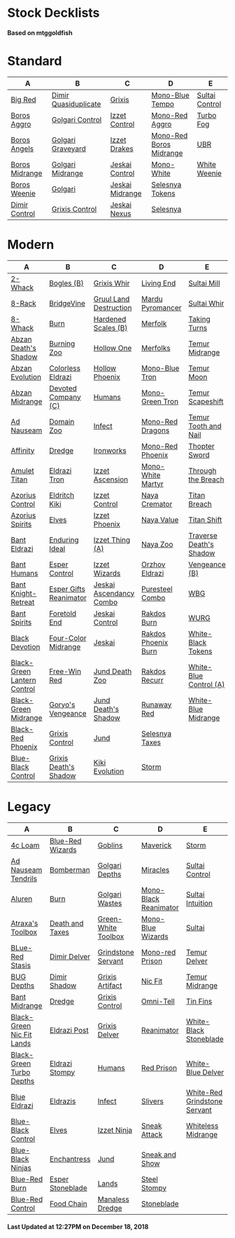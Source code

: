 # Stock Decklists
#### Based on mtggoldfish


# Standard

|                               A                                |                                     B                                      |                                C                                 |                                        D                                         |                               E                                |
|----------------------------------------------------------------|----------------------------------------------------------------------------|------------------------------------------------------------------|----------------------------------------------------------------------------------|----------------------------------------------------------------|
|[Big Red](./mtggoldfish/Standard/decks/Big_Red.md)              |[Dimir Quasiduplicate](./mtggoldfish/Standard/decks/Dimir_Quasiduplicate.md)|[Grixis](./mtggoldfish/Standard/decks/Grixis.md)                  |[Mono-Blue Tempo](./mtggoldfish/Standard/decks/Mono-Blue_Tempo.md)                |[Sultai Control](./mtggoldfish/Standard/decks/Sultai_Control.md)|
|[Boros Aggro](./mtggoldfish/Standard/decks/Boros_Aggro.md)      |[Golgari Control](./mtggoldfish/Standard/decks/Golgari_Control.md)          |[Izzet Control](./mtggoldfish/Standard/decks/Izzet_Control.md)    |[Mono-Red Aggro](./mtggoldfish/Standard/decks/Mono-Red_Aggro.md)                  |[Turbo Fog](./mtggoldfish/Standard/decks/Turbo_Fog.md)          |
|[Boros Angels](./mtggoldfish/Standard/decks/Boros_Angels.md)    |[Golgari Graveyard](./mtggoldfish/Standard/decks/Golgari_Graveyard.md)      |[Izzet Drakes](./mtggoldfish/Standard/decks/Izzet_Drakes.md)      |[Mono-Red Boros Midrange](./mtggoldfish/Standard/decks/Mono-Red_Boros_Midrange.md)|[UBR](./mtggoldfish/Standard/decks/UBR.md)                      |
|[Boros Midrange](./mtggoldfish/Standard/decks/Boros_Midrange.md)|[Golgari Midrange](./mtggoldfish/Standard/decks/Golgari_Midrange.md)        |[Jeskai Control](./mtggoldfish/Standard/decks/Jeskai_Control.md)  |[Mono-White](./mtggoldfish/Standard/decks/Mono-White.md)                          |[White Weenie](./mtggoldfish/Standard/decks/White_Weenie.md)    |
|[Boros Weenie](./mtggoldfish/Standard/decks/Boros_Weenie.md)    |[Golgari](./mtggoldfish/Standard/decks/Golgari.md)                          |[Jeskai Midrange](./mtggoldfish/Standard/decks/Jeskai_Midrange.md)|[Selesnya Tokens](./mtggoldfish/Standard/decks/Selesnya_Tokens.md)                |                                                                |
|[Dimir Control](./mtggoldfish/Standard/decks/Dimir_Control.md)  |[Grixis Control](./mtggoldfish/Standard/decks/Grixis_Control.md)            |[Jeskai Nexus](./mtggoldfish/Standard/decks/Jeskai_Nexus.md)      |[Selesnya](./mtggoldfish/Standard/decks/Selesnya.md)                              |                                                                |


# Modern

|                                           A                                            |                                      B                                       |                                       C                                        |                                   D                                    |                                       E                                        |
|----------------------------------------------------------------------------------------|------------------------------------------------------------------------------|--------------------------------------------------------------------------------|------------------------------------------------------------------------|--------------------------------------------------------------------------------|
|[2-Whack](./mtggoldfish/Modern/decks/2-Whack.md)                                        |[Bogles (B)](./mtggoldfish/Modern/decks/Bogles_(B).md)                        |[Grixis Whir](./mtggoldfish/Modern/decks/Grixis_Whir.md)                        |[Living End](./mtggoldfish/Modern/decks/Living_End.md)                  |[Sultai Mill](./mtggoldfish/Modern/decks/Sultai_Mill.md)                        |
|[8-Rack](./mtggoldfish/Modern/decks/8-Rack.md)                                          |[BridgeVine](./mtggoldfish/Modern/decks/BridgeVine.md)                        |[Gruul Land Destruction](./mtggoldfish/Modern/decks/Gruul_Land_Destruction.md)  |[Mardu Pyromancer](./mtggoldfish/Modern/decks/Mardu_Pyromancer.md)      |[Sultai Whir](./mtggoldfish/Modern/decks/Sultai_Whir.md)                        |
|[8-Whack](./mtggoldfish/Modern/decks/8-Whack.md)                                        |[Burn](./mtggoldfish/Modern/decks/Burn.md)                                    |[Hardened Scales (B)](./mtggoldfish/Modern/decks/Hardened_Scales_(B).md)        |[Merfolk](./mtggoldfish/Modern/decks/Merfolk.md)                        |[Taking Turns](./mtggoldfish/Modern/decks/Taking_Turns.md)                      |
|[Abzan Death's Shadow](./mtggoldfish/Modern/decks/Abzan_Death's_Shadow.md)              |[Burning Zoo](./mtggoldfish/Modern/decks/Burning_Zoo.md)                      |[Hollow One](./mtggoldfish/Modern/decks/Hollow_One.md)                          |[Merfolks](./mtggoldfish/Modern/decks/Merfolks.md)                      |[Temur Midrange](./mtggoldfish/Modern/decks/Temur_Midrange.md)                  |
|[Abzan Evolution](./mtggoldfish/Modern/decks/Abzan_Evolution.md)                        |[Colorless Eldrazi](./mtggoldfish/Modern/decks/Colorless_Eldrazi.md)          |[Hollow Phoenix](./mtggoldfish/Modern/decks/Hollow_Phoenix.md)                  |[Mono-Blue Tron](./mtggoldfish/Modern/decks/Mono-Blue_Tron.md)          |[Temur Moon](./mtggoldfish/Modern/decks/Temur_Moon.md)                          |
|[Abzan Midrange](./mtggoldfish/Modern/decks/Abzan_Midrange.md)                          |[Devoted Company (C)](./mtggoldfish/Modern/decks/Devoted_Company_(C).md)      |[Humans](./mtggoldfish/Modern/decks/Humans.md)                                  |[Mono-Green Tron](./mtggoldfish/Modern/decks/Mono-Green_Tron.md)        |[Temur Scapeshift](./mtggoldfish/Modern/decks/Temur_Scapeshift.md)              |
|[Ad Nauseam](./mtggoldfish/Modern/decks/Ad_Nauseam.md)                                  |[Domain Zoo](./mtggoldfish/Modern/decks/Domain_Zoo.md)                        |[Infect](./mtggoldfish/Modern/decks/Infect.md)                                  |[Mono-Red Dragons](./mtggoldfish/Modern/decks/Mono-Red_Dragons.md)      |[Temur Tooth and Nail](./mtggoldfish/Modern/decks/Temur_Tooth_and_Nail.md)      |
|[Affinity](./mtggoldfish/Modern/decks/Affinity.md)                                      |[Dredge](./mtggoldfish/Modern/decks/Dredge.md)                                |[Ironworks](./mtggoldfish/Modern/decks/Ironworks.md)                            |[Mono-Red Phoenix](./mtggoldfish/Modern/decks/Mono-Red_Phoenix.md)      |[Thopter Sword](./mtggoldfish/Modern/decks/Thopter_Sword.md)                    |
|[Amulet Titan](./mtggoldfish/Modern/decks/Amulet_Titan.md)                              |[Eldrazi Tron](./mtggoldfish/Modern/decks/Eldrazi_Tron.md)                    |[Izzet Ascension](./mtggoldfish/Modern/decks/Izzet_Ascension.md)                |[Mono-White Martyr](./mtggoldfish/Modern/decks/Mono-White_Martyr.md)    |[Through the Breach](./mtggoldfish/Modern/decks/Through_the_Breach.md)          |
|[Azorius Control](./mtggoldfish/Modern/decks/Azorius_Control.md)                        |[Eldritch Kiki](./mtggoldfish/Modern/decks/Eldritch_Kiki.md)                  |[Izzet Control](./mtggoldfish/Modern/decks/Izzet_Control.md)                    |[Naya Cremator](./mtggoldfish/Modern/decks/Naya_Cremator.md)            |[Titan Breach](./mtggoldfish/Modern/decks/Titan_Breach.md)                      |
|[Azorius Spirits](./mtggoldfish/Modern/decks/Azorius_Spirits.md)                        |[Elves](./mtggoldfish/Modern/decks/Elves.md)                                  |[Izzet Phoenix](./mtggoldfish/Modern/decks/Izzet_Phoenix.md)                    |[Naya Value](./mtggoldfish/Modern/decks/Naya_Value.md)                  |[Titan Shift](./mtggoldfish/Modern/decks/Titan_Shift.md)                        |
|[Bant Eldrazi](./mtggoldfish/Modern/decks/Bant_Eldrazi.md)                              |[Enduring Ideal](./mtggoldfish/Modern/decks/Enduring_Ideal.md)                |[Izzet Thing (A)](./mtggoldfish/Modern/decks/Izzet_Thing_(A).md)                |[Naya Zoo](./mtggoldfish/Modern/decks/Naya_Zoo.md)                      |[Traverse Death's Shadow](./mtggoldfish/Modern/decks/Traverse_Death's_Shadow.md)|
|[Bant Humans](./mtggoldfish/Modern/decks/Bant_Humans.md)                                |[Esper Control](./mtggoldfish/Modern/decks/Esper_Control.md)                  |[Izzet Wizards](./mtggoldfish/Modern/decks/Izzet_Wizards.md)                    |[Orzhov Eldrazi](./mtggoldfish/Modern/decks/Orzhov_Eldrazi.md)          |[Vengeance (B)](./mtggoldfish/Modern/decks/Vengeance_(B).md)                    |
|[Bant Knight-Retreat](./mtggoldfish/Modern/decks/Bant_Knight-Retreat.md)                |[Esper Gifts Reanimator](./mtggoldfish/Modern/decks/Esper_Gifts_Reanimator.md)|[Jeskai Ascendancy Combo](./mtggoldfish/Modern/decks/Jeskai_Ascendancy_Combo.md)|[Puresteel Combo](./mtggoldfish/Modern/decks/Puresteel_Combo.md)        |[WBG](./mtggoldfish/Modern/decks/WBG.md)                                        |
|[Bant Spirits](./mtggoldfish/Modern/decks/Bant_Spirits.md)                              |[Foretold End](./mtggoldfish/Modern/decks/Foretold_End.md)                    |[Jeskai Control](./mtggoldfish/Modern/decks/Jeskai_Control.md)                  |[Rakdos Burn](./mtggoldfish/Modern/decks/Rakdos_Burn.md)                |[WURG](./mtggoldfish/Modern/decks/WURG.md)                                      |
|[Black Devotion](./mtggoldfish/Modern/decks/Black_Devotion.md)                          |[Four-Color Midrange](./mtggoldfish/Modern/decks/Four-Color_Midrange.md)      |[Jeskai](./mtggoldfish/Modern/decks/Jeskai.md)                                  |[Rakdos Phoenix Burn](./mtggoldfish/Modern/decks/Rakdos_Phoenix_Burn.md)|[White-Black Tokens](./mtggoldfish/Modern/decks/White-Black_Tokens.md)          |
|[Black-Green Lantern Control](./mtggoldfish/Modern/decks/Black-Green_Lantern_Control.md)|[Free-Win Red](./mtggoldfish/Modern/decks/Free-Win_Red.md)                    |[Jund Death Zoo](./mtggoldfish/Modern/decks/Jund_Death_Zoo.md)                  |[Rakdos Recurr](./mtggoldfish/Modern/decks/Rakdos_Recurr.md)            |[White-Blue Control (A)](./mtggoldfish/Modern/decks/White-Blue_Control_(A).md)  |
|[Black-Green Midrange](./mtggoldfish/Modern/decks/Black-Green_Midrange.md)              |[Goryo's Vengeance](./mtggoldfish/Modern/decks/Goryo's_Vengeance.md)          |[Jund Death's Shadow](./mtggoldfish/Modern/decks/Jund_Death's_Shadow.md)        |[Runaway Red](./mtggoldfish/Modern/decks/Runaway_Red.md)                |[White-Blue Midrange](./mtggoldfish/Modern/decks/White-Blue_Midrange.md)        |
|[Black-Red Phoenix](./mtggoldfish/Modern/decks/Black-Red_Phoenix.md)                    |[Grixis Control](./mtggoldfish/Modern/decks/Grixis_Control.md)                |[Jund](./mtggoldfish/Modern/decks/Jund.md)                                      |[Selesnya Taxes](./mtggoldfish/Modern/decks/Selesnya_Taxes.md)          |                                                                                |
|[Blue-Black Control](./mtggoldfish/Modern/decks/Blue-Black_Control.md)                  |[Grixis Death's Shadow](./mtggoldfish/Modern/decks/Grixis_Death's_Shadow.md)  |[Kiki Evolution](./mtggoldfish/Modern/decks/Kiki_Evolution.md)                  |[Storm](./mtggoldfish/Modern/decks/Storm.md)                            |                                                                                |


# Legacy

|                                         A                                          |                                B                                 |                                   C                                    |                                     D                                      |                                            E                                             |
|------------------------------------------------------------------------------------|------------------------------------------------------------------|------------------------------------------------------------------------|----------------------------------------------------------------------------|------------------------------------------------------------------------------------------|
|[4c Loam](./mtggoldfish/Legacy/decks/4c_Loam.md)                                    |[Blue-Red Wizards](./mtggoldfish/Legacy/decks/Blue-Red_Wizards.md)|[Goblins](./mtggoldfish/Legacy/decks/Goblins.md)                        |[Maverick](./mtggoldfish/Legacy/decks/Maverick.md)                          |[Storm](./mtggoldfish/Legacy/decks/Storm.md)                                              |
|[Ad Nauseam Tendrils](./mtggoldfish/Legacy/decks/Ad_Nauseam_Tendrils.md)            |[Bomberman](./mtggoldfish/Legacy/decks/Bomberman.md)              |[Golgari Depths](./mtggoldfish/Legacy/decks/Golgari_Depths.md)          |[Miracles](./mtggoldfish/Legacy/decks/Miracles.md)                          |[Sultai Control](./mtggoldfish/Legacy/decks/Sultai_Control.md)                            |
|[Aluren](./mtggoldfish/Legacy/decks/Aluren.md)                                      |[Burn](./mtggoldfish/Legacy/decks/Burn.md)                        |[Golgari Wastes](./mtggoldfish/Legacy/decks/Golgari_Wastes.md)          |[Mono-Black Reanimator](./mtggoldfish/Legacy/decks/Mono-Black_Reanimator.md)|[Sultai Intuition](./mtggoldfish/Legacy/decks/Sultai_Intuition.md)                        |
|[Atraxa's Toolbox](./mtggoldfish/Legacy/decks/Atraxa's_Toolbox.md)                  |[Death and Taxes](./mtggoldfish/Legacy/decks/Death_and_Taxes.md)  |[Green-White Toolbox](./mtggoldfish/Legacy/decks/Green-White_Toolbox.md)|[Mono-Blue Wizards](./mtggoldfish/Legacy/decks/Mono-Blue_Wizards.md)        |[Sultai](./mtggoldfish/Legacy/decks/Sultai.md)                                            |
|[BLue-Red Stasis](./mtggoldfish/Legacy/decks/BLue-Red_Stasis.md)                    |[Dimir Delver](./mtggoldfish/Legacy/decks/Dimir_Delver.md)        |[Grindstone Servant](./mtggoldfish/Legacy/decks/Grindstone_Servant.md)  |[Mono-red Prison](./mtggoldfish/Legacy/decks/Mono-red_Prison.md)            |[Temur Delver](./mtggoldfish/Legacy/decks/Temur_Delver.md)                                |
|[BUG Depths](./mtggoldfish/Legacy/decks/BUG_Depths.md)                              |[Dimir Shadow](./mtggoldfish/Legacy/decks/Dimir_Shadow.md)        |[Grixis Artifact](./mtggoldfish/Legacy/decks/Grixis_Artifact.md)        |[Nic Fit](./mtggoldfish/Legacy/decks/Nic_Fit.md)                            |[Temur Midrange](./mtggoldfish/Legacy/decks/Temur_Midrange.md)                            |
|[Bant Midrange](./mtggoldfish/Legacy/decks/Bant_Midrange.md)                        |[Dredge](./mtggoldfish/Legacy/decks/Dredge.md)                    |[Grixis Control](./mtggoldfish/Legacy/decks/Grixis_Control.md)          |[Omni-Tell](./mtggoldfish/Legacy/decks/Omni-Tell.md)                        |[Tin Fins](./mtggoldfish/Legacy/decks/Tin_Fins.md)                                        |
|[Black-Green Nic Fit Lands](./mtggoldfish/Legacy/decks/Black-Green_Nic_Fit_Lands.md)|[Eldrazi Post](./mtggoldfish/Legacy/decks/Eldrazi_Post.md)        |[Grixis Delver](./mtggoldfish/Legacy/decks/Grixis_Delver.md)            |[Reanimator](./mtggoldfish/Legacy/decks/Reanimator.md)                      |[White-Black Stoneblade](./mtggoldfish/Legacy/decks/White-Black_Stoneblade.md)            |
|[Black-Green Turbo Depths](./mtggoldfish/Legacy/decks/Black-Green_Turbo_Depths.md)  |[Eldrazi Stompy](./mtggoldfish/Legacy/decks/Eldrazi_Stompy.md)    |[Humans](./mtggoldfish/Legacy/decks/Humans.md)                          |[Red Prison](./mtggoldfish/Legacy/decks/Red_Prison.md)                      |[White-Blue Delver](./mtggoldfish/Legacy/decks/White-Blue_Delver.md)                      |
|[Blue Eldrazi](./mtggoldfish/Legacy/decks/Blue_Eldrazi.md)                          |[Eldrazis](./mtggoldfish/Legacy/decks/Eldrazis.md)                |[Infect](./mtggoldfish/Legacy/decks/Infect.md)                          |[Slivers](./mtggoldfish/Legacy/decks/Slivers.md)                            |[White-Red Grindstone Servant](./mtggoldfish/Legacy/decks/White-Red_Grindstone_Servant.md)|
|[Blue-Black Control](./mtggoldfish/Legacy/decks/Blue-Black_Control.md)              |[Elves](./mtggoldfish/Legacy/decks/Elves.md)                      |[Izzet Ninja](./mtggoldfish/Legacy/decks/Izzet_Ninja.md)                |[Sneak Attack](./mtggoldfish/Legacy/decks/Sneak_Attack.md)                  |[Whiteless Midrange](./mtggoldfish/Legacy/decks/Whiteless_Midrange.md)                    |
|[Blue-Black Ninjas](./mtggoldfish/Legacy/decks/Blue-Black_Ninjas.md)                |[Enchantress](./mtggoldfish/Legacy/decks/Enchantress.md)          |[Jund](./mtggoldfish/Legacy/decks/Jund.md)                              |[Sneak and Show](./mtggoldfish/Legacy/decks/Sneak_and_Show.md)              |                                                                                          |
|[Blue-Red Burn](./mtggoldfish/Legacy/decks/Blue-Red_Burn.md)                        |[Esper Stoneblade](./mtggoldfish/Legacy/decks/Esper_Stoneblade.md)|[Lands](./mtggoldfish/Legacy/decks/Lands.md)                            |[Steel Stompy](./mtggoldfish/Legacy/decks/Steel_Stompy.md)                  |                                                                                          |
|[Blue-Red Control](./mtggoldfish/Legacy/decks/Blue-Red_Control.md)                  |[Food Chain](./mtggoldfish/Legacy/decks/Food_Chain.md)            |[Manaless Dredge](./mtggoldfish/Legacy/decks/Manaless_Dredge.md)        |[Stoneblade](./mtggoldfish/Legacy/decks/Stoneblade.md)                      |                                                                                          |



#### Last Updated at 12:27PM on December 18, 2018